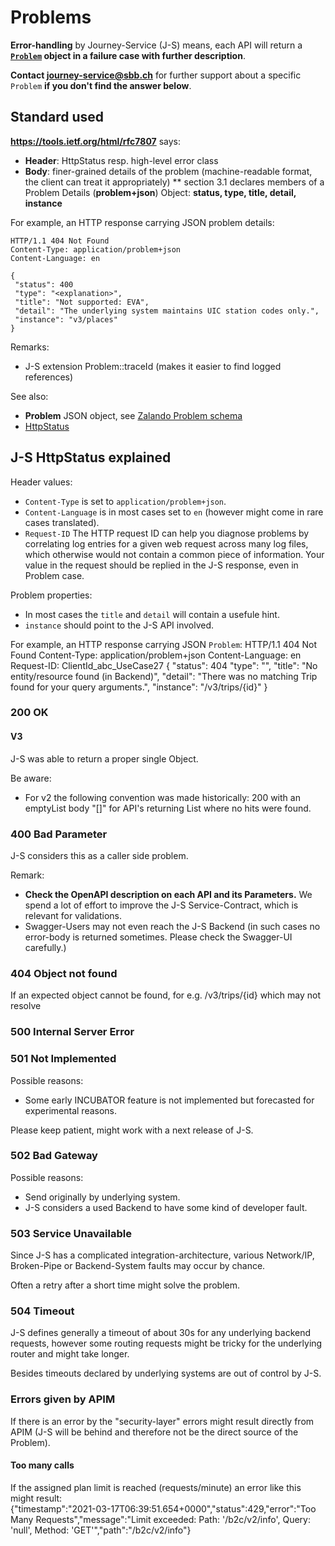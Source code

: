 # Problems
**Error-handling** by Journey-Service (J-S) means, each API will return a **[`Problem`](https://developer.sbb.ch/apis/journey-service/documentation) object in a failure case with further description**.

**Contact <journey-service@sbb.ch>** for further support about a specific `Problem` **if you don't find the answer below**.

## Standard used

**https://tools.ietf.org/html/rfc7807** says:
* **Header**: HttpStatus resp. high-level error class
* **Body**:  finer-grained details of the problem (machine-readable format, the client can treat it appropriately)
** section 3.1 declares members of a Problem Details (**problem+json**) Object: **status, type, title, detail, instance**

For example, an HTTP response carrying JSON problem details:

    HTTP/1.1 404 Not Found
    Content-Type: application/problem+json
    Content-Language: en
    
    {
     "status": 400
     "type": "<explanation>",
     "title": "Not supported: EVA",
     "detail": "The underlying system maintains UIC station codes only.",
     "instance": "v3/places"
    }
    
Remarks:
* J-S extension Problem::traceId (makes it easier to find logged references)

See also:
* **Problem** JSON object, see [Zalando Problem schema](https://opensource.zalando.com/problem/schema.yaml)
* [HttpStatus](https://opensource.zalando.com/restful-api-guidelines/#150)

## J-S HttpStatus explained

Header values:
* `Content-Type` is set to `application/problem+json`.
* `Content-Language` is in most cases set to `en` (however might come in rare cases translated).
* `Request-ID` The HTTP request ID can help you diagnose problems by correlating log entries for a given web request across many log files, which otherwise would not contain a common piece of information. Your value in the request should be replied in the J-S response, even in Problem case.

Problem properties:
* In most cases the `title` and `detail` will contain a usefule hint.
* `instance` should point to the J-S API involved.


For example, an HTTP response carrying JSON `Problem`:
    HTTP/1.1 404 Not Found
    Content-Type: application/problem+json
    Content-Language: en
    Request-ID: ClientId_abc_UseCase27
    {
      "status": 404
      "type": "<pointer to this page>",
      "title": "No entity/resource found (in Backend)",
      "detail": "There was no matching Trip found for your query arguments.",
      "instance": "/v3/trips/{id}"
    }

### 200 OK
#### V3
J-S was able to return a proper single Object.

Be aware:
* For v2 the following convention was made historically: 200 with an emptyList body "[]" for API's returning List<T> where no hits were found.

### 400 Bad Parameter
J-S considers this as a caller side problem.
    
Remark:
* **Check the OpenAPI description on each API and its Parameters.** We spend a lot of effort to improve the J-S Service-Contract, which is relevant for validations.
* Swagger-Users may not even reach the J-S Backend (in such cases no error-body is returned sometimes. Please check the Swagger-UI carefully.)

### 404 Object not found
If an expected object cannot be found, for e.g. /v3/trips/{id} which may not resolve    
    
### 500 Internal Server Error
    
### 501 Not Implemented
Possible reasons:
* Some early INCUBATOR feature is not implemented but forecasted for experimental reasons.
    
Please keep patient, might work with a next release of J-S.
    
### 502 Bad Gateway
Possible reasons:
* Send originally by underlying system.
* J-S considers a used Backend to have some kind of developer fault.   
    
### 503 Service Unavailable
Since J-S has a complicated integration-architecture, various Network/IP, Broken-Pipe or Backend-System faults may occur by chance.

Often a retry after a short time might solve the problem.
    
### 504 Timeout
J-S defines generally a timeout of about 30s for any underlying backend requests, however some routing requests might be tricky for the underlying router and might take longer.
    
Besides timeouts declared by underlying systems are out of control by J-S.
    
### Errors given by APIM
If there is an error by the "security-layer" errors might result directly from APIM (J-S will be behind and therefore not be the direct source of the Problem).

#### Too many calls
If the assigned plan limit is reached (requests/minute) an error like this might result:  
    {"timestamp":"2021-03-17T06:39:51.654+0000","status":429,"error":"Too Many Requests","message":"Limit exceeded: Path: '/b2c/v2/info', Query: 'null', Method: 'GET'","path":"/b2c/v2/info"}
